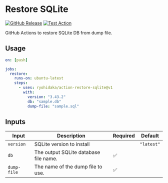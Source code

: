 # Restore SQLite

[![GitHub Release](https://img.shields.io/github/v/release/ryohidaka/action-restore-sqlite)](https://github.com/ryohidaka/action-restore-sqlite/releases/)
[![Test Action](https://github.com/ryohidaka/action-restore-sqlite/actions/workflows/test.yml/badge.svg)](https://github.com/ryohidaka/action-restore-sqlite/actions/workflows/test.yml)

GitHub Actions to restore SQLite DB from dump file.

## Usage

```yml
on: [push]

jobs:
  restore:
    runs-on: ubuntu-latest
    steps:
      - uses: ryohidaka/action-restore-sqlite@v1
        with:
          version: "3.43.2"
          db: "sample.db"
          dump-file: "sample.sql"
```

## Inputs

| Input       | Description                           | Required | Default    |
| ----------- | ------------------------------------- | -------- | ---------- |
| `version`   | SQLite version to install             |          | `"latest"` |
| `db`        | The output SQLite database file name. | ✅       |            |
| `dump-file` | The name of the dump file to use.     | ✅       |            |
